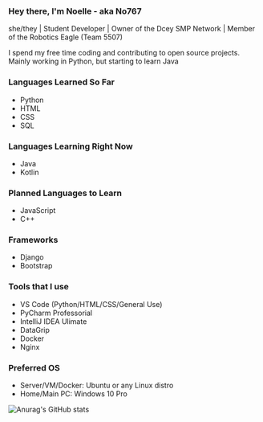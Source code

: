 ### Hey there, I'm Noelle - aka No767

she/they | Student Developer | Owner of the Dcey SMP Network | Member of the Robotics Eagle (Team 5507)

I spend my free time coding and contributing to open source projects. Mainly working in Python, but starting to learn Java

### Languages Learned So Far

- Python
- HTML
- CSS
- SQL

### Languages Learning Right Now

- Java
- Kotlin

### Planned Languages to Learn

- JavaScript
- C++

### Frameworks

- Django 
- Bootstrap

### Tools that I use

- VS Code (Python/HTML/CSS/General Use)
- PyCharm Professorial
- IntelliJ IDEA Ulimate
- DataGrip
- Docker
- Nginx

### Preferred OS

- Server/VM/Docker: Ubuntu or any Linux distro
- Home/Main PC: Windows 10 Pro

![Anurag's GitHub stats](https://github-readme-stats.vercel.app/api?username=No767&count_private=true&show_icons=true&theme=synthwave)

